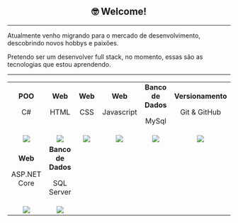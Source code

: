 <h2 align="center"> 🤓 Welcome!</h2>

<hr />

<p>Atualmente venho migrando para o mercado de desenvolvimento, descobrindo novos hobbys e paixões.</p>
<p>Pretendo ser um desenvolver full stack, no momento, essas são as tecnologias que estou aprendendo.</p>

<hr />

<table align='center' width="100">
<tr> <!-- Linha 1 -->
     <tr>
        <td align='center'>
            <strong>POO</strong>
            <p>C#</p>
        </td>
     <td align='center'>
            <strong>Web</strong>
            <p>HTML</p>
        </td>
          <td align='center'>
            <strong>Web</strong>
            <p>CSS</p>
        </td>
          <td align='center'>
            <strong>Web</strong>
            <p>Javascript</p>
        </td>
          <td align='center'>
            <strong>Banco de Dados</strong>
            <p>MySql</p>
        </td>
          <td align='center'>
            <strong>Versionamento</strong>
            <p>Git & GitHub</p>
        </td>
    </tr>
     <tr> <!-- Linha 2 -->
          <td align='center' width="150">
             <img src="https://cdn.jsdelivr.net/gh/devicons/devicon@latest/icons/csharp/csharp-original.svg">
          </td>
          <td align='center' width="150">
             <img src="https://cdn.jsdelivr.net/gh/devicons/devicon@latest/icons/html5/html5-original.svg">
          </td>
         <td align='center' width="150">
             <img src="https://cdn.jsdelivr.net/gh/devicons/devicon@latest/icons/css3/css3-original.svg">
         </td>
         <td align='center' width="150">
             <img src="https://cdn.jsdelivr.net/gh/devicons/devicon@latest/icons/javascript/javascript-original.svg">
         </td>
         <td align='center' width="150">
             <img src="https://cdn.jsdelivr.net/gh/devicons/devicon@latest/icons/mysql/mysql-original-wordmark.svg">
         </td>
          <td align='center' width="150">
            <img src="https://cdn.jsdelivr.net/gh/devicons/devicon@latest/icons/git/git-original.svg">
        </td>
    </tr>
     <tr> <!-- Linha 3 -->
          <td align='center'>
            <strong>Web</strong>
            <p>ASP.NET Core</p>
        </td>
          <td align='center'>
            <strong>Banco de Dados</strong>
            <p>SQL Server</p>
        </td>
     </tr>
      <tr> <!-- Linha 4 -->
          <td align='center' width="150">
               <img src="https://cdn.jsdelivr.net/gh/devicons/devicon@latest/icons/dotnetcore/dotnetcore-original.svg">
             </td>
           <td align='center' width="150">
               <img src="https://cdn.jsdelivr.net/gh/devicons/devicon@latest/icons/microsoftsqlserver/microsoftsqlserver-plain-wordmark.svg">
             </td>
     </tr>
</table>
